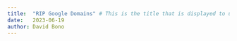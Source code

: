 ```yaml
---
title:  "RIP Google Domains" # This is the title that is displayed to users
date:   2023-06-19
author: David Bono
---
```

